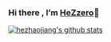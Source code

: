 ### Hi there , I’m [HeZzero](https://hezhaojiang.github.io/)👋

[![hezhaojiang's github stats](https://github-readme-stats.vercel.app/api?username=hezhaojiang&show_icons=true)](https://github.com/hezhaojiang/github-readme-stats)

<!--
**HeZhaoJiang/HeZhaoJiang** is a ✨ _special_ ✨ repository because its `README.md` (this file) appears on your GitHub profile.

Here are some ideas to get you started:

- 🔭 I’m currently working on ...
- 🌱 I’m currently learning ...
- 👯 I’m looking to collaborate on ...
- 🤔 I’m looking for help with ...
- 💬 Ask me about ...
- 📫 How to reach me: ...
- 😄 Pronouns: ...
- ⚡ Fun fact: ...
-->
